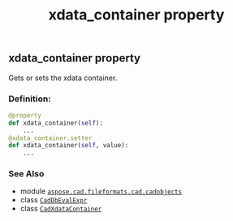 ﻿---
title: xdata_container property
second_title: Aspose.CAD for Python via .NET API References
description: 
type: docs
weight: 240
url: /python-net/aspose.cad.fileformats.cad.cadobjects/caddbevalexpr/xdata_container/
is_root: false
---

## xdata_container property


Gets or sets the xdata container.
### Definition:
```python
@property
def xdata_container(self):
    ...
@xdata_container.setter
def xdata_container(self, value):
    ...
```

### See Also
* module [`aspose.cad.fileformats.cad.cadobjects`](../../)
* class [`CadDbEvalExpr`](/cad/python-net/aspose.cad.fileformats.cad.cadobjects/caddbevalexpr)
* class [`CadXdataContainer`](/cad/python-net/aspose.cad.fileformats.cad.cadobjects/cadxdatacontainer)
